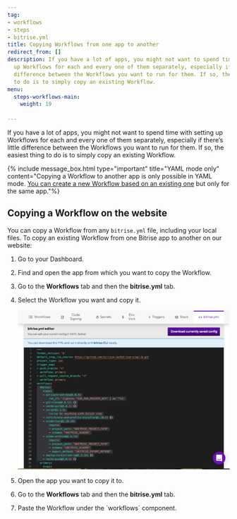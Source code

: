 ```yaml
---
tag:
- workflows
- steps
- bitrise.yml
title: Copying Workflows from one app to another
redirect_from: []
description: If you have a lot of apps, you might not want to spend time with setting
  up Workflows for each and every one of them separately, especially if there’s little
  difference between the Workflows you want to run for them. If so, the easiest thing
  to do is to simply copy an existing Workflow.
menu:
  steps-workflows-main:
    weight: 19

---
```

If you have a lot of apps, you might not want to spend time with setting up Workflows for each and every one of them separately, especially if there’s little difference between the Workflows you want to run for them. If so, the easiest thing to do is to simply copy an existing Workflow.

{% include message_box.html type="important" title="YAML mode only" content="Copying a Workflow to another app is only possible in YAML mode. [You can create a new Workflow based on an existing one](/steps-and-workflows/creating-workflows/) but only for the same app."%}

## Copying a Workflow on the website

You can copy a Workflow from any `bitrise.yml` file, including your local files. To copy an existing Workflow from one Bitrise app to another on our website:

1. Go to your Dashboard.
2. Find and open the app from which you want to copy the Workflow.
3. Go to the **Workflows** tab and then the **bitrise.yml** tab.
4. Select the Workflow you want and copy it.

   ![](/img/copy-workflow.png)
5. Open the app you want to copy it to.
6. Go to the **Workflows** tab and then the **bitrise.yml** tab.
7. Paste the Workflow under the \`workflows\` component.